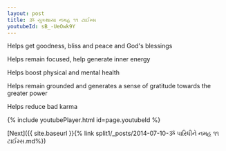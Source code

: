```yaml
---
layout: post
title: ૐ યુકથાયા નમહ ૧૧ ટાઈમ્સ
youtubeId: sB_-UeOwk9Y
---
```

 
 
Helps get goodness, bliss and peace and God's blessings
 
Helps remain focused, help generate inner energy 
 
Helps boost physical and mental health 
 
Helps remain grounded and generates a sense of gratitude towards the greater power 
 
Helps reduce bad karma
 
 
 
 


{% include youtubePlayer.html id=page.youtubeId %}
 
[Next]({{ site.baseurl }}{% link  split1/_posts/2014-07-10-ૐ પારિધીને નમહ ૧૧ ટાઈમ્સ.md%})
 
